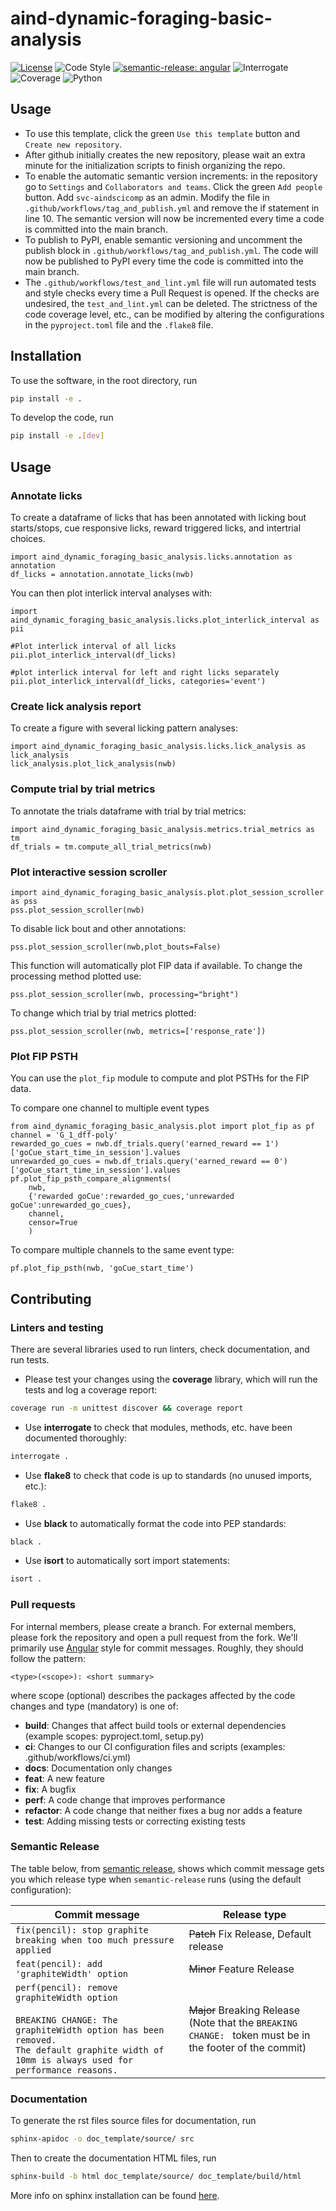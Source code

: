 # aind-dynamic-foraging-basic-analysis

[![License](https://img.shields.io/badge/license-MIT-brightgreen)](LICENSE)
![Code Style](https://img.shields.io/badge/code%20style-black-black)
[![semantic-release: angular](https://img.shields.io/badge/semantic--release-angular-e10079?logo=semantic-release)](https://github.com/semantic-release/semantic-release)
![Interrogate](https://img.shields.io/badge/interrogate-100.0%25-brightgreen)
![Coverage](https://img.shields.io/badge/coverage-100%25-brightgreen?logo=codecov)
![Python](https://img.shields.io/badge/python->=3.7-blue?logo=python)



## Usage
 - To use this template, click the green `Use this template` button and `Create new repository`.
 - After github initially creates the new repository, please wait an extra minute for the initialization scripts to finish organizing the repo.
 - To enable the automatic semantic version increments: in the repository go to `Settings` and `Collaborators and teams`. Click the green `Add people` button. Add `svc-aindscicomp` as an admin. Modify the file in `.github/workflows/tag_and_publish.yml` and remove the if statement in line 10. The semantic version will now be incremented every time a code is committed into the main branch.
 - To publish to PyPI, enable semantic versioning and uncomment the publish block in `.github/workflows/tag_and_publish.yml`. The code will now be published to PyPI every time the code is committed into the main branch.
 - The `.github/workflows/test_and_lint.yml` file will run automated tests and style checks every time a Pull Request is opened. If the checks are undesired, the `test_and_lint.yml` can be deleted. The strictness of the code coverage level, etc., can be modified by altering the configurations in the `pyproject.toml` file and the `.flake8` file.

## Installation
To use the software, in the root directory, run
```bash
pip install -e .
```

To develop the code, run
```bash
pip install -e .[dev]
```

## Usage
### Annotate licks
To create a dataframe of licks that has been annotated with licking bout starts/stops, cue responsive licks, reward triggered licks, and intertrial choices.
```
import aind_dynamic_foraging_basic_analysis.licks.annotation as annotation
df_licks = annotation.annotate_licks(nwb)
```

You can then plot interlick interval analyses with:
```
import aind_dynamic_foraging_basic_analysis.licks.plot_interlick_interval as pii

#Plot interlick interval of all licks
pii.plot_interlick_interval(df_licks)

#plot interlick interval for left and right licks separately
pii.plot_interlick_interval(df_licks, categories='event')
```

### Create lick analysis report
To create a figure with several licking pattern analyses:

```
import aind_dynamic_foraging_basic_analysis.licks.lick_analysis as lick_analysis
lick_analysis.plot_lick_analysis(nwb)
```

### Compute trial by trial metrics
To annotate the trials dataframe with trial by trial metrics:

```
import aind_dynamic_foraging_basic_analysis.metrics.trial_metrics as tm
df_trials = tm.compute_all_trial_metrics(nwb)
```

### Plot interactive session scroller
```
import aind_dynamic_foraging_basic_analysis.plot.plot_session_scroller as pss
pss.plot_session_scroller(nwb)
```

To disable lick bout and other annotations:
```
pss.plot_session_scroller(nwb,plot_bouts=False)
```

This function will automatically plot FIP data if available. To change the processing method plotted use:
```
pss.plot_session_scroller(nwb, processing="bright")
```

To change which trial by trial metrics plotted:
```
pss.plot_session_scroller(nwb, metrics=['response_rate'])
```

### Plot FIP PSTH
You can use the `plot_fip` module to compute and plot PSTHs for the FIP data. 

To compare one channel to multiple event types
```
from aind_dynamic_foraging_basic_analysis.plot import plot_fip as pf
channel = 'G_1_dff-poly'
rewarded_go_cues = nwb.df_trials.query('earned_reward == 1')['goCue_start_time_in_session'].values
unrewarded_go_cues = nwb.df_trials.query('earned_reward == 0')['goCue_start_time_in_session'].values
pf.plot_fip_psth_compare_alignments(
    nwb, 
    {'rewarded goCue':rewarded_go_cues,'unrewarded goCue':unrewarded_go_cues}, 
    channel, 
    censor=True
    )
```

To compare multiple channels to the same event type:
```
pf.plot_fip_psth(nwb, 'goCue_start_time')
```


## Contributing

### Linters and testing

There are several libraries used to run linters, check documentation, and run tests.

- Please test your changes using the **coverage** library, which will run the tests and log a coverage report:

```bash
coverage run -m unittest discover && coverage report
```

- Use **interrogate** to check that modules, methods, etc. have been documented thoroughly:

```bash
interrogate .
```

- Use **flake8** to check that code is up to standards (no unused imports, etc.):
```bash
flake8 .
```

- Use **black** to automatically format the code into PEP standards:
```bash
black .
```

- Use **isort** to automatically sort import statements:
```bash
isort .
```

### Pull requests

For internal members, please create a branch. For external members, please fork the repository and open a pull request from the fork. We'll primarily use [Angular](https://github.com/angular/angular/blob/main/CONTRIBUTING.md#commit) style for commit messages. Roughly, they should follow the pattern:
```text
<type>(<scope>): <short summary>
```

where scope (optional) describes the packages affected by the code changes and type (mandatory) is one of:

- **build**: Changes that affect build tools or external dependencies (example scopes: pyproject.toml, setup.py)
- **ci**: Changes to our CI configuration files and scripts (examples: .github/workflows/ci.yml)
- **docs**: Documentation only changes
- **feat**: A new feature
- **fix**: A bugfix
- **perf**: A code change that improves performance
- **refactor**: A code change that neither fixes a bug nor adds a feature
- **test**: Adding missing tests or correcting existing tests

### Semantic Release

The table below, from [semantic release](https://github.com/semantic-release/semantic-release), shows which commit message gets you which release type when `semantic-release` runs (using the default configuration):

| Commit message                                                                                                                                                                                   | Release type                                                                                                    |
| ------------------------------------------------------------------------------------------------------------------------------------------------------------------------------------------------ | --------------------------------------------------------------------------------------------------------------- |
| `fix(pencil): stop graphite breaking when too much pressure applied`                                                                                                                             | ~~Patch~~ Fix Release, Default release                                                                          |
| `feat(pencil): add 'graphiteWidth' option`                                                                                                                                                       | ~~Minor~~ Feature Release                                                                                       |
| `perf(pencil): remove graphiteWidth option`<br><br>`BREAKING CHANGE: The graphiteWidth option has been removed.`<br>`The default graphite width of 10mm is always used for performance reasons.` | ~~Major~~ Breaking Release <br /> (Note that the `BREAKING CHANGE: ` token must be in the footer of the commit) |

### Documentation
To generate the rst files source files for documentation, run
```bash
sphinx-apidoc -o doc_template/source/ src 
```
Then to create the documentation HTML files, run
```bash
sphinx-build -b html doc_template/source/ doc_template/build/html
```
More info on sphinx installation can be found [here](https://www.sphinx-doc.org/en/master/usage/installation.html).
